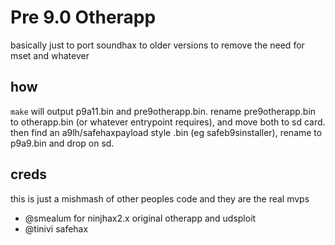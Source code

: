 # Pre 9.0 Otherapp
basically just to port soundhax to older versions to remove the need for mset and whatever

## how
`make` will output p9a11.bin and pre9otherapp.bin. rename pre9otherapp.bin to otherapp.bin (or whatever entrypoint requires), and move both to sd card. then find an a9lh/safehaxpayload style .bin (eg safeb9sinstaller), rename to p9a9.bin and drop on sd.

## creds
this is just a mishmash of other peoples code and they are the real mvps
* @smealum for ninjhax2.x original otherapp and udsploit
* @tinivi safehax